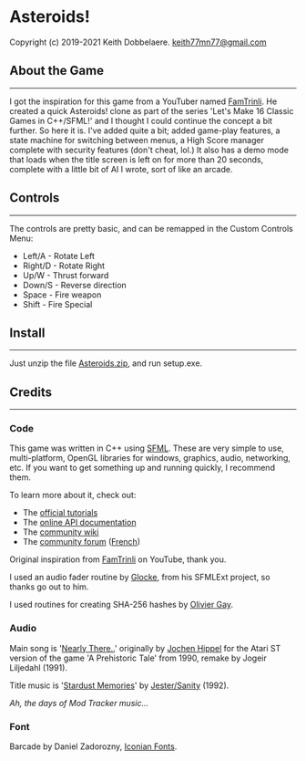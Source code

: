 # Asteroids!

Copyright (c) 2019-2021 Keith Dobbelaere. keith77mn77@gmail.com

## About the Game
___

I got the inspiration for this game from a YouTuber named [FamTrinli](https://www.youtube.com/user/FamTrinli/about).
He created a quick Asteroids! clone as part of the series
'Let's Make 16 Classic Games in C++/SFML!' and I thought I could continue the concept a bit further.  So here it is.  I've added quite a bit; added game-play features, a state machine for switching between menus, a High Score manager complete with security features (don't cheat, lol.)  It also has a demo mode that loads when the title screen is left on for more than 20 seconds, complete with a little bit of AI I wrote, sort of like an arcade.

## Controls
___

The controls are pretty basic, and can be remapped in the Custom Controls Menu:

* Left/A - Rotate Left
* Right/D - Rotate Right
* Up/W - Thrust forward
* Down/S - Reverse direction
* Space - Fire weapon
* Shift - Fire Special

## Install
___

Just unzip the file [Asteroids.zip](https://drive.google.com/drive/folders/1MMj2JpFcc9Lobh-euJyEXehgp8LgyUeD?usp=sharing), and run setup.exe.

## Credits
___

### Code

This game was written in C++ using [SFML](https://www.sfml-dev.org/).  These are very simple to use, multi-platform, OpenGL libraries for windows, graphics, audio, networking, etc.
If you want to get something up and running quickly, I recommend them.

To learn more about it, check out: 

  * The [official tutorials](https://www.sfml-dev.org/tutorials/)
  * The [online API documentation](https://www.sfml-dev.org/documentation/)
  * The [community wiki](https://github.com/SFML/SFML/wiki/)
  * The [community forum](https://en.sfml-dev.org/forums/) ([French](https://fr.sfml-dev.org/forums/))

Original inspiration from [FamTrinli](https://www.youtube.com/user/FamTrinli/about) on YouTube, thank you.

I used an audio fader routine by [Glocke](https://github.com/cgloeckner/), from his SFMLExt project, so thanks go out to him.

I used routines for creating SHA-256 hashes by [Olivier Gay](http://www.ouah.org/ogay/sha2/).

### Audio

Main song is '[Nearly There..](https://www.youtube.com/watch?v=eclMFa0mD1c&t=5s)' originally by [Jochen Hippel](https://en.wikipedia.org/wiki/Jochen_Hippel) for the Atari ST version of the game 'A Prehistoric Tale' from 1990, remake by Jogeir Liljedahl (1991).

Title music is '[Stardust Memories](https://www.youtube.com/watch?v=GLMhBE99byM)' by [Jester/Sanity](https://modarchive.org/index.php?request=view_profile&query=69138) (1992).

_Ah, the days of Mod Tracker music..._

### Font

Barcade by Daniel Zadorozny, [Iconian Fonts](http://www.iconian.com/).

